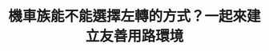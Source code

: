 ---
id: "4"
lang: zh-tw
publish: "FALSE"
description: 「提升全民行車觀念，以提升全民行車環境品質，解除禁行機慢車道，解除強制二段式左轉」連署案
selected: "FALSE"
blog_selected: "FALSE"
thumbnail: https://cm.pdis.nat.gov.tw/images/post/1dAymeeD4sh5r4rRDKOuOLF5DVRq_sgqy.jpg
title: 機車族能不能選擇左轉的方式？一起來建立友善用路環境
introduction:
  content: 藉由提升全民的安全駕駛觀念，並同時解除禁行機車和強制兩段式左轉之規定，將使汽機車更安全的共用車道，也可以用最有效率的方式達到交通疏通量。經過會議討論後，交通部將持續檢討改善汽機車左右轉方式及相關設施配置，並提供轉向指引，減少轉向衝突，並檢討車道配置方式及路邊停車管理，使汽、機車可共享道路空間，期望能藉由政策與教育宣導並行，提升全民行車環境品質。
color: blue
join:
  type: 提
  title: 提升全民行車觀念，以提升全民行車環境品質，解除禁行機慢車道，解除強制二段式左轉
  link: https://join.gov.tw/idea/detail/9e9bff81-a1ce-4812-9270-b5936285465a
  image: https://cm.pdis.nat.gov.tw/images/post/1hZsIlFubyq_Lstc312xL6XKYKOZxMBVq.jpg
layout: post
departments:
  - 交通部
embed:
  mind_map:
    links:
      - https://miro.com/app/live-embed/o9J_k09jf0s=/?moveToViewport=-4747,1948,11027,6986&embedAutoplay=true
  ministry_slide:
    links:
      - https://issuu.com/pdis.tw/docs/1060421_-_.pptx
  transcript:
    links:
      - https://sayit.pdis.nat.gov.tw/2017-04-21-%E9%96%8B%E6%94%BE%E6%94%BF%E5%BA%9C%E8%81%AF%E7%B5%A1%E4%BA%BA%E7%AC%AC%E5%9B%9B%E6%AC%A1%E5%8D%94%E4%BD%9C%E6%9C%83%E8%AD%B0
---